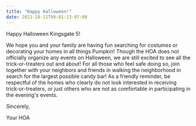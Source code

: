 ```yaml
---
title: "Happy Halloween!"
date: 2021-10-11T09:01:13-07:00
---
```


Happy Halloween Kingsgate 5!

We hope you and your family are having fun searching for costumes or decorating your homes in all things Pumpkin! Though the HOA does not officially organize any events on Halloween, we are still excited to see all the trick-or-treaters out and about! For all those who feel safe doing so, join together with your neighbors and friends in walking the neighborhood in search for the largest possible candy bar! As a friendly reminder, be respectful of the homes who clearly do not look interested in receiving trick-or-treaters, or just others who are not as comfortable in participating in the evening's events.

Sincerely,

Your HOA
